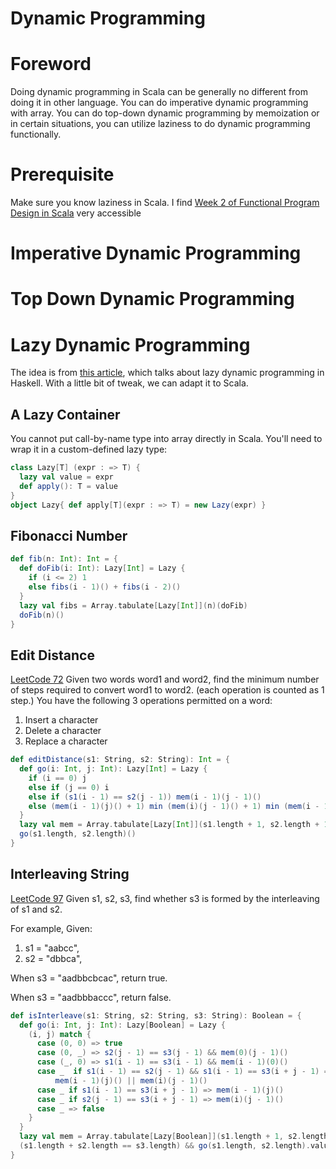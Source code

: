Dynamic Programming
===

# Foreword
Doing dynamic programming in Scala can be generally no different from doing it in 
other language. You can do imperative dynamic programming with array. You can do
top-down dynamic programming by memoization or in certain situations, you can utilize
laziness to do dynamic programming functionally.

# Prerequisite
Make sure you know laziness in Scala.
I find [Week 2 of Functional Program Design in Scala](https://www.coursera.org/learn/progfun2/home/week/2)
very accessible 

# Imperative Dynamic Programming
# Top Down Dynamic Programming
# Lazy Dynamic Programming
The idea is from [this article](http://jelv.is/blog/Lazy-Dynamic-Programming/), which
talks about lazy dynamic programming in Haskell. With a little bit of tweak, we can
adapt it to Scala.

## A Lazy Container
You cannot put call-by-name type into array directly in Scala. You'll need to wrap it
in a custom-defined lazy type:

```scala
class Lazy[T] (expr : => T) {
  lazy val value = expr
  def apply(): T = value
}
object Lazy{ def apply[T](expr : => T) = new Lazy(expr) }
```

## Fibonacci Number
```scala
def fib(n: Int): Int = {
  def doFib(i: Int): Lazy[Int] = Lazy {
    if (i <= 2) 1
    else fibs(i - 1)() + fibs(i - 2)()
  }
  lazy val fibs = Array.tabulate[Lazy[Int]](n)(doFib)
  doFib(n)()
}
```

## Edit Distance
[LeetCode 72](https://leetcode.com/problems/edit-distance/description/)
Given two words word1 and word2, find the minimum number of steps required
to convert word1 to word2. (each operation is counted as 1 step.)
You have the following 3 operations permitted on a word:

1. Insert a character
2. Delete a character
3. Replace a character

```scala
def editDistance(s1: String, s2: String): Int = {
  def go(i: Int, j: Int): Lazy[Int] = Lazy {
    if (i == 0) j
    else if (j == 0) i
    else if (s1(i - 1) == s2(j - 1)) mem(i - 1)(j - 1)()
    else (mem(i - 1)(j)() + 1) min (mem(i)(j - 1)() + 1) min (mem(i - 1)(j - 1)() + 1)
  }
  lazy val mem = Array.tabulate[Lazy[Int]](s1.length + 1, s2.length + 1)(go)
  go(s1.length, s2.length)()
}
```

## Interleaving String
[LeetCode 97](https://leetcode.com/problems/interleaving-string/description/)
Given s1, s2, s3, find whether s3 is formed by the interleaving of s1 and s2.

For example, Given:

1. s1 = "aabcc",
2. s2 = "dbbca",

When s3 = "aadbbcbcac", return true.

When s3 = "aadbbbaccc", return false.


```scala
def isInterleave(s1: String, s2: String, s3: String): Boolean = {
  def go(i: Int, j: Int): Lazy[Boolean] = Lazy {
    (i, j) match {
      case (0, 0) => true
      case (0, _) => s2(j - 1) == s3(j - 1) && mem(0)(j - 1)()
      case (_, 0) => s1(i - 1) == s3(i - 1) && mem(i - 1)(0)()
      case _  if s1(i - 1) == s2(j - 1) && s1(i - 1) == s3(i + j - 1) =>
          mem(i - 1)(j)() || mem(i)(j - 1)()
      case _ if s1(i - 1) == s3(i + j - 1) => mem(i - 1)(j)()
      case _ if s2(j - 1) == s3(i + j - 1) => mem(i)(j - 1)()
      case _ => false
    }
  }
  lazy val mem = Array.tabulate[Lazy[Boolean]](s1.length + 1, s2.length + 1)(go)
  (s1.length + s2.length == s3.length) && go(s1.length, s2.length).value
}
```
